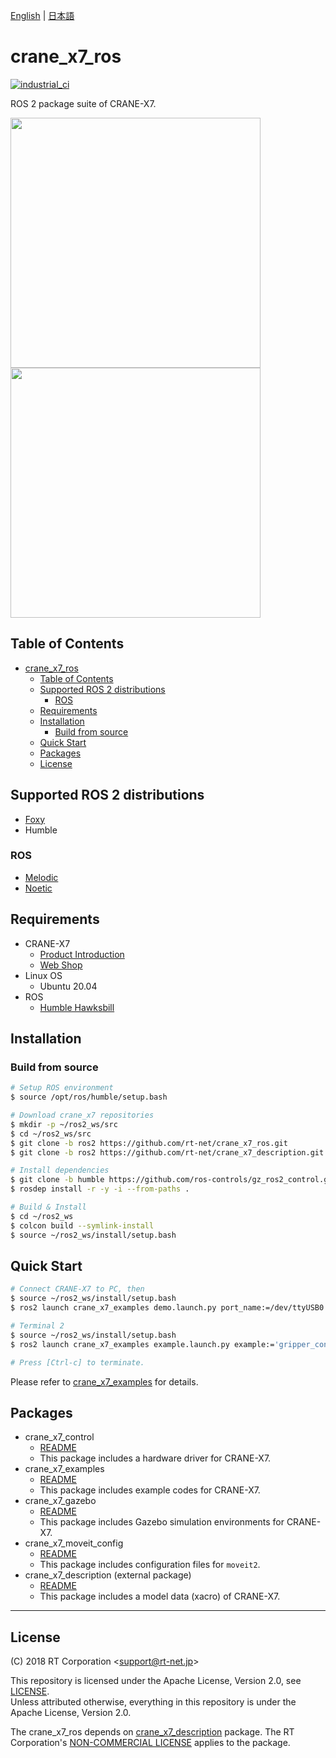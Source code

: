 [English](README.en.md) | [日本語](README.md)

# crane_x7_ros

[![industrial_ci](https://github.com/rt-net/crane_x7_ros/actions/workflows/industrial_ci.yml/badge.svg?branch=ros2)](https://github.com/rt-net/crane_x7_ros/actions/workflows/industrial_ci.yml)

ROS 2 package suite of CRANE-X7.

<img src=https://rt-net.github.io/images/crane-x7/CRANE-X7-500x500.png width=400px/><img src=https://rt-net.github.io/images/crane-x7/crane_x7_gazebo_ros2.png width=400px />

## Table of Contents

- [crane_x7_ros](#crane_x7_ros)
  - [Table of Contents](#table-of-contents)
  - [Supported ROS 2 distributions](#supported-ros-2-distributions)
    - [ROS](#ros)
  - [Requirements](#requirements)
  - [Installation](#installation)
    - [Build from source](#build-from-source)
  - [Quick Start](#quick-start)
  - [Packages](#packages)
  - [License](#license)

## Supported ROS 2 distributions

- [Foxy](https://github.com/rt-net/crane_x7_ros/tree/foxy-devel)
- Humble

### ROS

- [Melodic](https://github.com/rt-net/crane_x7_ros/tree/master)
- [Noetic](https://github.com/rt-net/crane_x7_ros/tree/master)
## Requirements

- CRANE-X7
  - [Product Introduction](https://rt-net.jp/products/crane-x7/)
  - [Web Shop](https://www.rt-shop.jp/index.php?main_page=product_info&products_id=3660&language=en)
- Linux OS
  - Ubuntu 20.04
- ROS
  - [Humble Hawksbill](https://docs.ros.org/en/humble/Installation.html)

## Installation

### Build from source

```sh
# Setup ROS environment
$ source /opt/ros/humble/setup.bash

# Download crane_x7 repositories
$ mkdir -p ~/ros2_ws/src
$ cd ~/ros2_ws/src
$ git clone -b ros2 https://github.com/rt-net/crane_x7_ros.git
$ git clone -b ros2 https://github.com/rt-net/crane_x7_description.git

# Install dependencies
$ git clone -b humble https://github.com/ros-controls/gz_ros2_control.git
$ rosdep install -r -y -i --from-paths .

# Build & Install
$ cd ~/ros2_ws
$ colcon build --symlink-install
$ source ~/ros2_ws/install/setup.bash
```

## Quick Start

```sh
# Connect CRANE-X7 to PC, then
$ source ~/ros2_ws/install/setup.bash
$ ros2 launch crane_x7_examples demo.launch.py port_name:=/dev/ttyUSB0

# Terminal 2
$ source ~/ros2_ws/install/setup.bash
$ ros2 launch crane_x7_examples example.launch.py example:='gripper_control'

# Press [Ctrl-c] to terminate.
```

Please refer to [crane_x7_examples](./crane_x7_examples/README.md) for details.

## Packages

- crane_x7_control
  - [README](./crane_x7_control/README.md)
  - This package includes a hardware driver for CRANE-X7.
- crane_x7_examples
  - [README](./crane_x7_examples/README.md)
  - This package includes example codes for CRANE-X7.
- crane_x7_gazebo
  - [README](./crane_x7_gazebo/README.md)
  - This package includes Gazebo simulation environments for CRANE-X7.
- crane_x7_moveit_config
  - [README](./crane_x7_moveit_config/README.md)
  - This package includes configuration files for `moveit2`.
- crane_x7_description (external package)
  - [README](https://github.com/rt-net/crane_x7_description/blob/ros2/README.en.md)
  - This package includes a model data (xacro) of CRANE-X7.

---

## License

(C) 2018 RT Corporation \<support@rt-net.jp\>

This repository is licensed under the Apache License, Version 2.0, see [LICENSE](./LICENSE).  
Unless attributed otherwise, everything in this repository is under the Apache License, Version 2.0.

The crane_x7_ros depends on [crane_x7_description](https://github.com/rt-net/crane_x7_description/tree/ros2) package.
The RT Corporation's [NON-COMMERCIAL LICENSE](https://github.com/rt-net/crane_x7_description/blob/ros2/LICENSE) applies to the package.
